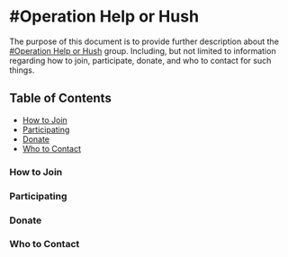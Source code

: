 #Operation Help or Hush
====
The purpose of this document is to provide further description about the [#Operation Help or Hush](http://operationhelporhush.org) group. Including, but not limited to information regarding how to join, participate, donate, and who to contact for such things.

Table of Contents
-------

- [How to Join](#howtojoin)
- [Participating](#participating)
- [Donate](#donate)
- [Who to Contact](#contact)

### How to Join
### Participating
### Donate
### Who to Contact
